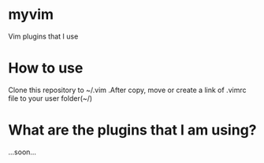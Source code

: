 myvim
=====

Vim plugins that I use

How to use
=====
Clone this repository to ~/.vim .After copy, move or create a link of .vimrc file to your user folder(~/)

What are the plugins that I am using?
=====
...soon...
